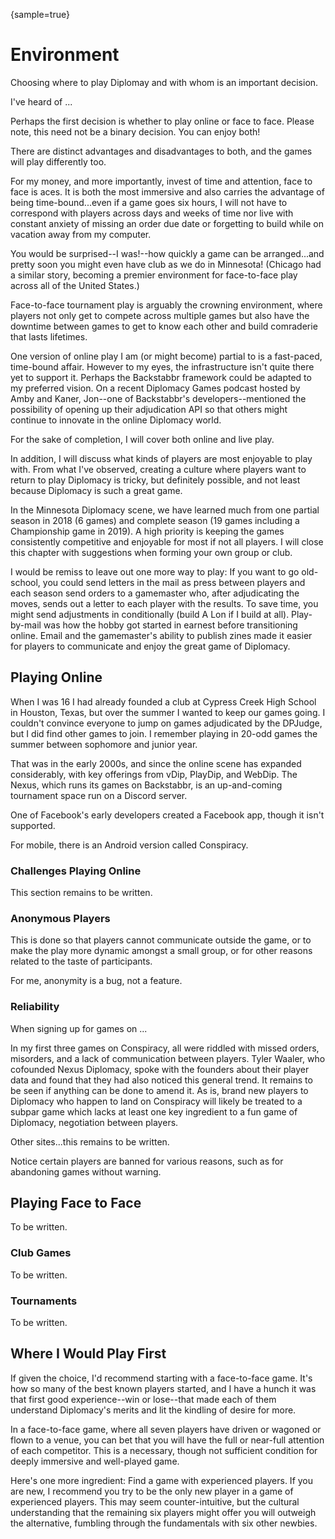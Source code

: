 {sample=true}
# Environment

Choosing where to play Diplomay and with whom is an important decision. 

I've heard of ...

Perhaps the first decision is whether to play online or face to face. Please note, this need not be a binary decision. You can enjoy both! 

There are distinct advantages and disadvantages to both, and the games will play differently too. 

For my money, and more importantly, invest of time and attention, face to face is aces. It is both the most immersive and also carries the advantage of being time-bound...even if a game goes six hours, I will not have to correspond with players across days and weeks of time nor live with constant anxiety of missing an order due date or forgetting to build while on vacation away from my computer.  

You would be surprised--I was!--how quickly a game can be arranged...and pretty soon you might even have club as we do in Minnesota! (Chicago had a similar story, becoming a premier environment for face-to-face play across all of the United States.)

Face-to-face tournament play is arguably the crowning environment, where players not only get to compete across multiple games but also have the downtime between games to get to know each other and build comraderie that lasts lifetimes. 

One version of online play I am (or might become) partial to is a fast-paced, time-bound affair. However to my eyes, the infrastructure isn't quite there yet to support it. Perhaps the Backstabbr framework could be adapted to my preferred vision. On a recent Diplomacy Games podcast hosted by Amby and Kaner, Jon--one of Backstabbr's developers--mentioned the possibility of opening up their adjudication API so that others might continue to innovate in the online Diplomacy world. 

For the sake of completion, I will cover both online and live play. 

In addition, I will discuss what kinds of players are most enjoyable to play with. From what I've observed, creating a culture where players want to return to play Diplomacy is tricky, but definitely possible, and not least because Diplomacy is such a great game. 

In the Minnesota Diplomacy scene, we have learned much from one partial season in 2018 (6 games) and complete season (19 games including a Championship game in 2019). A high priority is keeping the games consistently competitive and enjoyable for most if not all players. I will close this chapter with suggestions when forming your own group or club. 

I would be remiss to leave out one more way to play: If you want to go old-school, you could send letters in the mail as press between players and each season send orders to a gamemaster who, after adjudicating the moves, sends out a letter to each player with the results. To save time, you might send adjustments in conditionally (build A Lon if I build at all). Play-by-mail was how the hobby got started in earnest before transitioning online. Email and the gamemaster's ability to publish zines made it easier for players to communicate and enjoy the great game of Diplomacy. 


## Playing Online

When I was 16 I had already founded a club at Cypress Creek High School in Houston, Texas, but over the summer I wanted to keep our games going. I couldn't convince everyone to jump on games adjudicated by the DPJudge, but I did find other games to join. I remember playing in 20-odd games the summer between sophomore and junior year. 

That was in the early 2000s, and since the online scene has expanded considerably, with key offerings from vDip, PlayDip, and WebDip. The Nexus, which runs its games on Backstabbr, is an up-and-coming tournament space run on a Discord server. 

One of Facebook's early developers created a Facebook app, though it isn't supported. 

For mobile, there is an Android version called Conspiracy. 

### Challenges Playing Online

This section remains to be written.

### Anonymous Players

This is done so that players cannot communicate outside the game, or to make the play more dynamic amongst a small group, or for other reasons related to the taste of participants. 

For me, anonymity is a bug, not a feature.

### Reliability

When signing up for games on ...

In my first three games on Conspiracy, all were riddled with missed orders, misorders, and a lack of communication between players. Tyler Waaler, who cofounded Nexus Diplomacy, spoke with the founders about their player data and found that they had also noticed this general trend. It remains to be seen if anything can be done to amend it. As is, brand new players to Diplomacy who happen to land on Conspiracy will likely be treated to a subpar game which lacks at least one key ingredient to a fun game of Diplomacy, negotiation between players. 

Other sites...this remains to be written.

Notice certain players are banned for various reasons, such as for abandoning games without warning.

## Playing Face to Face

To be written.

### Club Games

To be written. 

### Tournaments

To be written.


## Where I Would Play First

If given the choice, I'd recommend starting with a face-to-face game. It's how so many of the best known players started, and I have a hunch it was that first good experience--win or lose--that made each of them understand Diplomacy's merits and lit the kindling of desire for more. 

In a face-to-face game, where all seven players have driven or wagoned or flown to a venue, you can bet that you will have the full or near-full attention of each competitor. This is a necessary, though not sufficient condition for deeply immersive and well-played game. 

Here's one more ingredient: Find a game with experienced players. If you are new, I recommend you try to be the only new player in a game of experienced players. This may seem counter-intuitive, but the cultural understanding that the remaining six players might offer you will outweigh the alternative, fumbling through the fundamentals with six other newbies. 